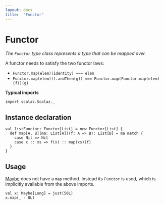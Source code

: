 ```yaml
---
layout: docs
title:  "Functor"
---
```


# Functor

*The `Functor` type class represents a type that can be mapped over.*

A functor needs to satisfy the two functor laws:

- `Functor.map(elem)(identity) === elem`
- `Functor.map(elem)(f.andThen(g)) === Functor.map(Functor.map(elem)(f))(g)`

**Typical imports**

```tut:silent
import scalaz.Scalaz._
```

## Instance declaration

```tut
val listFunctor: Functor[List] = new Functor[List] {
  def map[A, B](ma: List[A])(f: A => B): List[B] = ma match {
    case Nil => Nil
    case x :: xs => f(x) :: map(xs)(f)
  }
}
```

## Usage

[Maybe](../data/Maybe.html) does not have a `map` method. Instead its `Functor` is used, which is implicitly available from the above imports.

```tut
val x: Maybe[Long] = just(50L)
x.map(_ - 8L)
```
